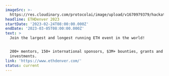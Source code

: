 ```yaml
---
imageSrc: >-
  https://res.cloudinary.com/protocolai/image/upload/v1670979379/hackathons/ethdenver_final_mjcylg.png
headline: ETHDenver 2023
startDate: '2023-02-24T08:00:00.000Z'
endDate: '2023-03-05T08:00:00.000Z'
text: >
  Join the largest and longest running ETH event in the world!


  200+ mentors, 150+ international sponsors, $3M+ bounties, grants and
  investments.
link: 'https://www.ethdenver.com/'
status: current
---
```


